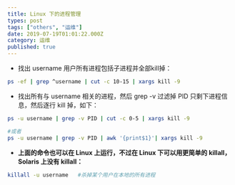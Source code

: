 ```yaml
---
title: Linux 下的进程管理
types: post
tags: ["others", "运维"]
date: 2019-07-19T01:01:22.000Z
category: 运维
published: true
---
```


- 找出 username 用户所有进程包括子进程并全部kill掉：
```bash
ps -ef | grep ^username | cut -c 10-15 | xargs kill -9
```

- 找出所有与 username 相关的进程，然后 grep -v 过滤掉 PID 只剩下进程信息，然后逐行 kill 掉，如下：
```bash
ps -u username | grep -v PID | cut -c 0-5 | xargs kill -9

#或者
ps -u username | grep -v PID | awk '{print$1}'| xargs kill -9
```

- **上面的命令也可以在 Linux 上运行，不过在 Linux 下可以用更简单的 killall，Solaris 上没有 killall：**
```bash
killall -u username   #杀掉某个用户在本地的所有进程
```

